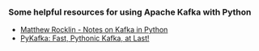 
### Some helpful resources for using Apache Kafka with Python
- [Matthew Rocklin - Notes on Kafka in Python](http://matthewrocklin.com/blog/work/2017/10/10/kafka-python)
- [PyKafka: Fast, Pythonic Kafka, at Last!](https://blog.parse.ly/post/3886/pykafka-now/)
